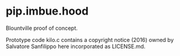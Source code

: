 # pip.imbue.hood

  Blountville proof of concept. 

  Prototype code kilo.c contains a copyright notice (2016)
  owned by Salvatore Sanfilippo 
  here incorporated as LICENSE.md. 
